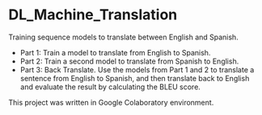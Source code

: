 # DL_Machine_Translation

Training sequence models to translate between English and Spanish.

- Part 1: Train a model to translate from English to Spanish. 
- Part 2: Train a second model to translate from Spanish to English. 
- Part 3: Back Translate. Use the models from Part 1 and 2 to translate a sentence from English to Spanish, and then translate back to English and evaluate the result by calculating the BLEU score.

This project was written in Google Colaboratory environment.
